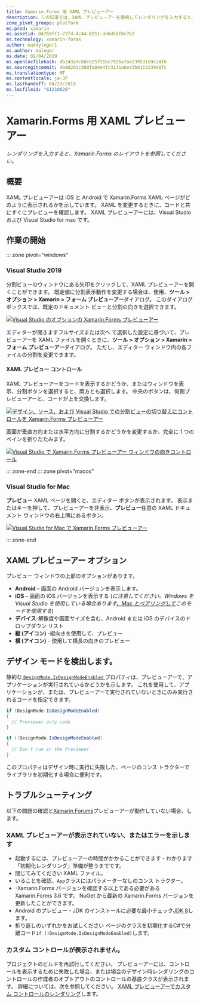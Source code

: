 ```yaml
---
title: Xamarin.Forms 用 XAML プレビューアー
description: この記事では、XAML プレビューアーを使用してレンダリングを入力すると、Xamarin.Forms のレイアウトを表示する方法について説明します。 XAML プレビューアーには、Visual Studio 2019 および for mac。 Visual Studio 2019 です。
zone_pivot_groups: platform
ms.prod: xamarin
ms.assetid: 84769ff1-72fd-4c44-8251-dd6d5bf8c7b2
ms.technology: xamarin-forms
author: maddyleger1
ms.author: maleger
ms.date: 02/04/2019
ms.openlocfilehash: db243a9c8dcb25f51bc7926a7aa239531e9c24f6
ms.sourcegitcommit: 4b402d1c508fa84e4fc3171a6e43b811323948fc
ms.translationtype: MT
ms.contentlocale: ja-JP
ms.lasthandoff: 04/23/2019
ms.locfileid: "61210820"
---
```

# <a name="xaml-previewer-for-xamarinforms"></a>Xamarin.Forms 用 XAML プレビューアー

_レンダリングを入力すると、Xamarin.Forms のレイアウトを参照してください。_

## <a name="overview"></a>概要

XAML プレビューアーは iOS と Android で Xamarin.Forms XAML ページがどのように表示されるかを示しています。 XAML を変更するときに、コードと共にすぐにプレビューを確認します。 XAML プレビューアーには、Visual Studio および Visual Studio for mac です。

## <a name="getting-started"></a>作業の開始

::: zone pivot="windows"

### <a name="visual-studio-2019"></a>Visual Studio 2019

分割ビューのウィンドウにある矢印をクリックして、XAML プレビューアーを開くことができます。 既定値に分割表示動作を変更する場合は、使用、**ツール > オプション > Xamarin > フォーム プレビューアー**ダイアログ。 このダイアログ ボックスでは、既定のドキュメント ビューと分割の向きを選択できます。

[![Visual Studio のオプションの Xamarin.Forms プレビューアー](xaml-previewer-images/xamlp-options-vs-sm.png "Visual Studio で Xamarin.Forms プレビューアーのオプション")](xaml-previewer-images/xamlp-options-vs-lg.png#lightbox)

エディターが開きますフルサイズまたは次へ で選択した設定に基づいて、プレビューアーを XAML ファイルを開くときに、**ツール > オプション > Xamarin > フォーム プレビューアー**ダイアログ。 ただし、エディター ウィンドウ内の各ファイルの分割を変更できます。

#### <a name="xaml-preview-controls"></a>XAML プレビュー コントロール

XAML プレビューアーをコードを表示するかどうか、またはウィンドウを表示、分割ボタンを選択すると、両方とも選択します。 中央のボタンは、何側プレビューアーと、コードが上を交換します。

[![デザイン、ソース、および Visual Studio での分割ビューの切り替えにコントロールを Xamarin.Forms プレビューアー](xaml-previewer-images/xamlp-controls-splitview-vs-sm.png "Xamarin.Forms プレビューアーのコントロールをデザイン、ソース、および Visual Studio での分割ビューを切り替える")](xaml-previewer-images/xamlp-controls-splitview-vs-lg.png#lightbox)

画面が垂直方向または水平方向に分割するかどうかを変更するか、完全に 1 つのペインを折りたたみます。

[![Visual Studio で Xamarin.Forms プレビューアー ウィンドウの向きコントロール](xaml-previewer-images/xamlp-controls-orientation-vs-sm.png "Visual Studio で Xamarin.Forms プレビューアー ウィンドウの向きのコントロール")](xaml-previewer-images/xamlp-controls-orientation-vs-lg.png#lightbox)

::: zone-end
::: zone pivot="macos"

### <a name="visual-studio-for-mac"></a>Visual Studio for Mac

**プレビュー** XAML ページを開くと、エディター ボタンが表示されます。 表示またはキーを押して、プレビューアーを非表示、**プレビュー**任意の XAML ドキュメント ウィンドウの右上隅にあるボタン。

[![Visual Studio for Mac で Xamarin.Forms プレビューアー](xaml-previewer-images/xamlp-list-sml.png "Visual Studio for Mac で Xamarin.Forms プレビューアー")](xaml-previewer-images/xamlp-list.png#lightbox)

::: zone-end

## <a name="xaml-previewer-options"></a>XAML プレビューアー オプション

プレビュー ウィンドウの上部のオプションがあります。

* **Android** – 画面の Android バージョンを表示します。
* **iOS** – 画面の iOS バージョンを表示する (*に注意してください。Windows を Visual Studio を使用している場合あります[、Mac とペアリングして](~/ios/get-started/installation/windows/connecting-to-mac/index.md)このモードを使用する*)
* **デバイス**-解像度や画面サイズを含む、Android または iOS のデバイスのドロップダウン リスト
* **縦 (アイコン)** -縦向きを使用して、プレビュー
* **横 (アイコン)** – 使用して横長の向きのプレビュー

## <a name="detect-design-mode"></a>デザイン モードを検出します。

静的な[ `DesignMode.IsDesignModeEnabled` ](xref:Xamarin.Forms.DesignMode.IsDesignModeEnabled)プロパティは、プレビューアーで、アプリケーションが実行されているかどうかを示します。 これを使用して、アプリケーションが、または、プレビューアーで実行されていないときにのみ実行されるコードを指定できます。

```csharp
if (DesignMode.IsDesignModeEnabled)
{
  // Previewer only code  
}

if (!DesignMode.IsDesignModeEnabled)
{
  // Don't run in the Previewer  
}
```

このプロパティはデザイン時に実行に失敗した、ページのコンス トラクターでライブラリを初期化する場合に便利です。

## <a name="troubleshooting"></a>トラブルシューティング

以下の問題の確認と[Xamarin Forums](https://forums.xamarin.com/categories/xamarin-forms)プレビューアーが動作していない場合、します。

### <a name="xaml-previewer-isnt-showing-or-shows-an-error"></a>XAML プレビューアーが表示されていない、またはエラーを示します

* 起動するには、プレビューアーの時間がかかることができます - わかります「初期化レンダリング」準備が整うまでです。
* 閉じてみてください XAML ファイル。
* いることを確認、`App`クラスにはパラメーターなしのコンス トラクター。
* -Xamarin.Forms バージョンを確認する以上である必要がある Xamarin.Forms 3.6 です。 NuGet から最新の Xamarin.Forms バージョンを更新したことができます。
* Android のプレビュー - JDK のインストールに必要な最小チェック[JDK 8](https://www.oracle.com/technetwork/java/javase/downloads/index.html)します。
* 折り返しのいずれかをお試しください ページのクラスを初期化するC#で分離コード`if (!DesignMode.IsDesignModeEnabled)`します。

### <a name="custom-controls-arent-rendering"></a>カスタム コントロールが表示されません。

プロジェクトのビルドを再試行してください。 プレビューアーには、コントロールを表示するために失敗した場合、または場合のデザイン時レンダリングのコントロールの作成者のオプトアウトのコントロールの基底クラスが表示されます。 詳細については、次を参照してください。 [XAML プレビューアーでカスタム コントロールのレンダリング](render-custom-controls.md)します。
